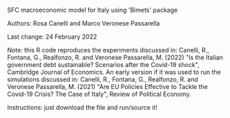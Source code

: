 SFC macroeconomic model for Italy using 'Bimets' package

Authors: Rosa Canelli and Marco Veronese Passarella

Last change: 24 February 2022

Note: this R code reproduces the experiments discussed in: Canelli, R., Fontana, G., Realfonzo, R. and Veronese Passarella, M. (2022) "Is the Italian government debt sustainable? Scenarios after the Covid-19 shock", Cambridge Journal of Economics. An early version if it was used to run the simulations discussed in: Canelli, R., Fontana, G., Realfonzo, R. and Veronese Passarella, M. (2021) "Are EU Policies Effective to Tackle the Covid-19 Crisis? The Case of Italy", Review of Political Economy.

Instructions: just download the file and run/source it!
